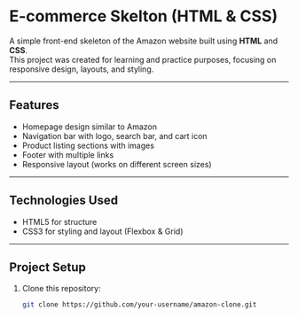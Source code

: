 # E-commerce Skelton (HTML & CSS)

A simple front-end skeleton of the Amazon website built using **HTML** and **CSS**.  
This project was created for learning and practice purposes, focusing on responsive design, layouts, and styling.

---

## Features
- Homepage design similar to Amazon  
- Navigation bar with logo, search bar, and cart icon  
- Product listing sections with images  
- Footer with multiple links  
- Responsive layout (works on different screen sizes)

---

## Technologies Used
- HTML5 for structure  
- CSS3 for styling and layout (Flexbox & Grid)

---

## Project Setup
1. Clone this repository:  
   ```bash
   git clone https://github.com/your-username/amazon-clone.git
